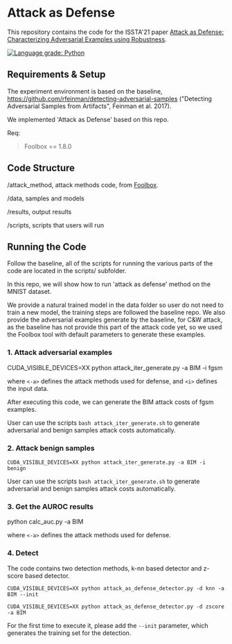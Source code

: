 # Attack as Defense

This repository contains the code for the ISSTA'21 paper [Attack as Defense: Characterizing Adversarial Examples using Robustness](https://dl.acm.org/doi/10.1145/3460319.3464822).

[![Language grade: Python](https://img.shields.io/lgtm/grade/python/g/persistz/attack-as-defense.svg?logo=lgtm&logoWidth=18)](https://lgtm.com/projects/g/persistz/attack-as-defense/context:python)

## Requirements & Setup

The experiment environment is based on the baseline, https://github.com/rfeinman/detecting-adversarial-samples ("Detecting Adversarial Samples from Artifacts", Feinman et al. 2017).

We implemented 'Attack as Defense' based on this repo.

Req:
> Foolbox == 1.8.0


## Code Structure

/attack_method, attack methods code, from [Foolbox](https://github.com/bethgelab/foolbox).

/data, samples and models

/results, output results

/scripts, scripts that users will run


## Running the Code

Follow the baseline, all of the scripts for running the various parts of the code are located in the scripts/ subfolder.


In this repo, we will show how to run 'attack as defense' method on the MNIST dataset.

We provide a natural trained model in the data folder so user do not need to train a new model, the training steps are followed the baseline repo. We also provide the adversarial examples generate by the baseline, for C&W attack, as the baseline has not provide this part of the attack code yet, so we used the Foolbox tool with default parameters to generate these examples.
  

### 1. Attack adversarial examples

CUDA_VISIBLE_DEVICES=XX python attack_iter_generate.py -a BIM -i fgsm

where `<-a>` defines the attack methods used for defense,
and `<i>` defines the input data.

After executing this code, we can generate the BIM attack costs of fgsm examples.
 
User can use the scripts `bash attack_iter_generate.sh` to generate adversarial and benign samples attack costs automatically.
 
### 2. Attack benign samples 

`CUDA_VISIBLE_DEVICES=XX python attack_iter_generate.py -a BIM -i benign
`

User can use the scripts `bash attack_iter_generate.sh` to generate adversarial and benign samples attack costs automatically.

### 3. Get the AUROC results

python calc_auc.py -a BIM

where `<-a>` defines the attack methods used for defense.

### 4. Detect

The code contains two detection methods, k-nn based detector and z-score based detector.

`CUDA_VISIBLE_DEVICES=XX python attack_as_defense_detector.py -d knn -a BIM --init
`

`CUDA_VISIBLE_DEVICES=XX python attack_as_defense_detector.py -d zscore -a BIM
`

For the first time to execute it, please add the `--init` parameter, 
which generates the training set for the detection.


